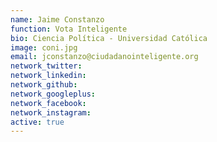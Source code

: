 ```yaml
---
name: Jaime Constanzo
function: Vota Inteligente
bio: Ciencia Política - Universidad Católica
image: coni.jpg
email: jconstanzo@ciudadanointeligente.org
network_twitter:
network_linkedin:
network_github:
network_googleplus:
network_facebook:
network_instagram:
active: true
---
```

